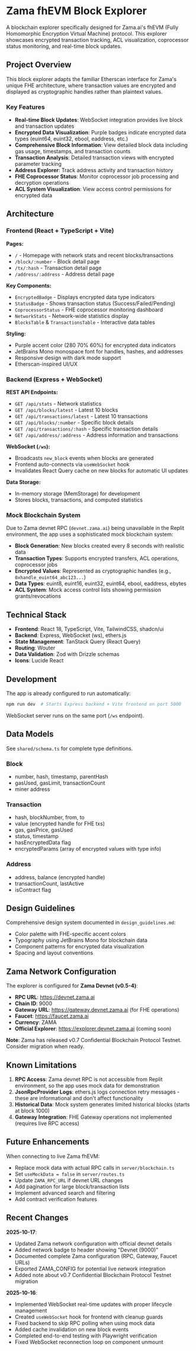 # Zama fhEVM Block Explorer

A blockchain explorer specifically designed for Zama.ai's fhEVM (Fully Homomorphic Encryption Virtual Machine) protocol. This explorer showcases encrypted transaction tracking, ACL visualization, coprocessor status monitoring, and real-time block updates.

## Project Overview

This block explorer adapts the familiar Etherscan interface for Zama's unique FHE architecture, where transaction values are encrypted and displayed as cryptographic handles rather than plaintext values.

### Key Features

- **Real-time Block Updates**: WebSocket integration provides live block and transaction updates
- **Encrypted Data Visualization**: Purple badges indicate encrypted data types (euint64, euint32, ebool, eaddress, etc.)
- **Comprehensive Block Information**: View detailed block data including gas usage, timestamps, and transaction counts
- **Transaction Analysis**: Detailed transaction views with encrypted parameter tracking
- **Address Explorer**: Track address activity and transaction history
- **FHE Coprocessor Status**: Monitor coprocessor job processing and decryption operations
- **ACL System Visualization**: View access control permissions for encrypted data

## Architecture

### Frontend (React + TypeScript + Vite)

**Pages:**
- `/` - Homepage with network stats and recent blocks/transactions
- `/block/:number` - Block detail page
- `/tx/:hash` - Transaction detail page  
- `/address/:address` - Address detail page

**Key Components:**
- `EncryptedBadge` - Displays encrypted data type indicators
- `StatusBadge` - Shows transaction status (Success/Failed/Pending)
- `CoprocessorStatus` - FHE coprocessor monitoring dashboard
- `NetworkStats` - Network-wide statistics display
- `BlocksTable` & `TransactionsTable` - Interactive data tables

**Styling:**
- Purple accent color (280 70% 60%) for encrypted data indicators
- JetBrains Mono monospace font for handles, hashes, and addresses
- Responsive design with dark mode support
- Etherscan-inspired UI/UX

### Backend (Express + WebSocket)

**REST API Endpoints:**
- `GET /api/stats` - Network statistics
- `GET /api/blocks/latest` - Latest 10 blocks
- `GET /api/transactions/latest` - Latest 10 transactions
- `GET /api/blocks/:number` - Specific block details
- `GET /api/transactions/:hash` - Specific transaction details
- `GET /api/address/:address` - Address information and transactions

**WebSocket (`/ws`):**
- Broadcasts `new_block` events when blocks are generated
- Frontend auto-connects via `useWebSocket` hook
- Invalidates React Query cache on new blocks for automatic UI updates

**Data Storage:**
- In-memory storage (MemStorage) for development
- Stores blocks, transactions, and computed statistics

### Mock Blockchain System

Due to Zama devnet RPC (`devnet.zama.ai`) being unavailable in the Replit environment, the app uses a sophisticated mock blockchain system:

- **Block Generation**: New blocks created every 8 seconds with realistic data
- **Transaction Types**: Supports encrypted transfers, ACL operations, coprocessor jobs
- **Encrypted Values**: Represented as cryptographic handles (e.g., `0xhandle_euint64_abc123...`)
- **Data Types**: euint8, euint16, euint32, euint64, ebool, eaddress, ebytes
- **ACL System**: Mock access control lists showing permission grants/revocations

## Technical Stack

- **Frontend**: React 18, TypeScript, Vite, TailwindCSS, shadcn/ui
- **Backend**: Express, WebSocket (ws), ethers.js
- **State Management**: TanStack Query (React Query)
- **Routing**: Wouter
- **Data Validation**: Zod with Drizzle schemas
- **Icons**: Lucide React

## Development

The app is already configured to run automatically:

```bash
npm run dev  # Starts Express backend + Vite frontend on port 5000
```

WebSocket server runs on the same port (`/ws` endpoint).

## Data Models

See `shared/schema.ts` for complete type definitions.

### Block
- number, hash, timestamp, parentHash
- gasUsed, gasLimit, transactionCount
- miner address

### Transaction  
- hash, blockNumber, from, to
- value (encrypted handle for FHE txs)
- gas, gasPrice, gasUsed
- status, timestamp
- hasEncryptedData flag
- encryptedParams (array of encrypted values with type info)

### Address
- address, balance (encrypted handle)
- transactionCount, lastActive
- isContract flag

## Design Guidelines

Comprehensive design system documented in `design_guidelines.md`:
- Color palette with FHE-specific accent colors
- Typography using JetBrains Mono for blockchain data
- Component patterns for encrypted data visualization
- Spacing and layout conventions

## Zama Network Configuration

The explorer is configured for **Zama Devnet (v0.5-4)**:

- **RPC URL**: https://devnet.zama.ai
- **Chain ID**: 9000
- **Gateway URL**: https://gateway.devnet.zama.ai (for FHE operations)
- **Faucet**: https://faucet.zama.ai
- **Currency**: ZAMA
- **Official Explorer**: https://explorer.devnet.zama.ai (coming soon)

**Note**: Zama has released v0.7 Confidential Blockchain Protocol Testnet. Consider migration when ready.

## Known Limitations

1. **RPC Access**: Zama devnet RPC is not accessible from Replit environment, so the app uses mock data for demonstration
2. **JsonRpcProvider Logs**: ethers.js logs connection retry messages - these are informational and don't affect functionality  
3. **Historical Data**: Mock system generates limited historical blocks (starts at block 1000)
4. **Gateway Integration**: FHE Gateway operations not implemented (requires live RPC access)

## Future Enhancements

When connecting to live Zama fhEVM:
- Replace mock data with actual RPC calls in `server/blockchain.ts`
- Set `useMockData = false` in `server/routes.ts`
- Update `ZAMA_RPC_URL` if devnet URL changes
- Add pagination for large block/transaction lists
- Implement advanced search and filtering
- Add contract verification features

## Recent Changes

**2025-10-17**:
- Updated Zama network configuration with official devnet details
- Added network badge to header showing "Devnet (9000)"
- Documented complete Zama configuration (RPC, Gateway, Faucet URLs)
- Exported ZAMA_CONFIG for potential live network integration
- Added note about v0.7 Confidential Blockchain Protocol Testnet migration

**2025-10-16**: 
- Implemented WebSocket real-time updates with proper lifecycle management
- Created `useWebSocket` hook for frontend with cleanup guards
- Fixed backend to skip RPC polling when using mock data
- Added cache invalidation on new block events
- Completed end-to-end testing with Playwright verification
- Fixed WebSocket reconnection loop on component unmount
